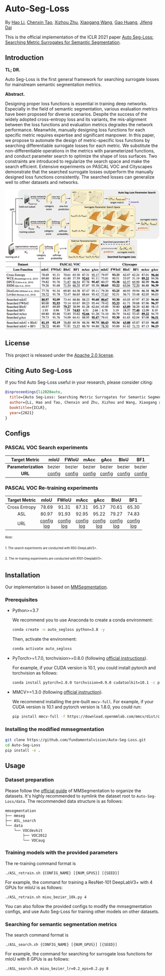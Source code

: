 # Auto-Seg-Loss

By [Hao Li](https://scholar.google.com/citations?user=qHqQsY4AAAAJ&hl=zh-CN), [Chenxin Tao](https://scholar.google.com/citations?user=sXHFIBkAAAAJ&hl=zh-CN), [Xizhou Zhu](https://scholar.google.com/citations?user=02RXI00AAAAJ), [Xiaogang Wang](http://www.ee.cuhk.edu.hk/~xgwang/), [Gao Huang](http://www.gaohuang.net/), [Jifeng Dai](https://jifengdai.org/)

This is the official implementation of the ICLR 2021 paper [Auto Seg-Loss: Searching Metric Surrogates for Semantic Segmentation](https://arxiv.org/abs/2010.07930).  

## Introduction

**TL; DR.** 

Auto Seg-Loss is the first general framework for searching surrogate losses for mainstream semantic segmentation metrics.


**Abstract.** 

Designing proper loss functions is essential in training deep networks. Especially in the field of semantic segmentation, various evaluation metrics have been proposed for diverse scenarios. Despite the success of the widely adopted cross-entropy loss and its variants, the mis-alignment between the loss functions and evaluation metrics degrades the network performance. Meanwhile, manually designing loss functions for each specific metric requires expertise and significant manpower. In this paper, we propose to automate the design of metric-specific loss functions by searching differentiable surrogate losses for each metric. We substitute the non-differentiable operations in the metrics with parameterized functions, and conduct parameter search to optimize the shape of loss surfaces. Two constraints are introduced to regularize the search space and make the search efficient. Extensive experiments on PASCAL VOC and Cityscapes demonstrate that the searched surrogate losses outperform the manually designed loss functions consistently. The searched losses can generalize well to other datasets and networks.

![ASL-overview](./figs/overview.png)
![ASL-results](./figs/results.png)


## License

This project is released under the [Apache 2.0 license](./LICENSE).

## Citing Auto Seg-Loss
If you find Auto Seg-Loss useful in your research, please consider citing:
```bibtex
@inproceedings{li2020auto,
  title={Auto Seg-Loss: Searching Metric Surrogates for Semantic Segmentation},
  author={Li, Hao and Tao, Chenxin and Zhu, Xizhou and Wang, Xiaogang and Huang, Gao and Dai, Jifeng},
  booktitle={ICLR},
  year={2021}
}
```

## Configs

### PASCAL VOC Search experiments 

| Target Metric | mIoU | FWIoU | mAcc | gAcc | BIoU | BF1 |
| :------------: | :----: | :----: | :----: | :----: | :----: | :----: |
| **Parameterization** | bezier | bezier | bezier | bezier | bezier | bezier |
| **URL** | [config](./ASL_configs/search/miou_bezier_lr=0.2_eps=0.2.py) | [config](./ASL_configs/search/fwiou_bezier_lr=0.2_eps=0.2.py) | [config](./ASL_configs/search/macc_bezier_lr=0.2_eps=0.2.py) | [config](./ASL_configs/search/gacc_bezier_lr=0.2_eps=0.2.py) | [config](./ASL_configs/search/biou_bezier_lr=0.2_eps=0.2.py) | [config](./ASL_configs/search/bf1_bezier_lr=0.2_eps=0.2.py) |

### PASCAL VOC Re-training experiments

| Target Metric | mIoU | FWIoU | mAcc | gAcc | BIoU | BF1 |
| :------------: | :----: | :----: | :----: | :----: | :----: | :----: |
| Cross Entropy | 78.69 | 91.31 | 87.31 | 95.17 | 70.61 | 65.30 |
| ASL | 80.97 | 91.93 | 92.95 | 95.22 | 79.27 | 74.83 |
| URL | [config](./ASL_configs/retrain/miou_bezier_10k.py)<br/>[log](./ASL_configs/retrain/miou_bezier_10k.log) | [config](./ASL_configs/retrain/fwiou_bezier_10k.py)<br/>[log](./ASL_configs/retrain/fwiou_bezier_10k.log) | [config](./ASL_configs/retrain/macc_bezier_10k.py)<br/>[log](./ASL_configs/retrain/macc_bezier_10k.log) | [config](./ASL_configs/retrain/gacc_bezier_10k.py)<br/>[log](./ASL_configs/retrain/gacc_bezier_10k.log) | [config](./ASL_configs/retrain/biou_bezier_10k.py)<br/>[log](./ASL_configs/retrain/biou_bezier_10k.log) | [config](./ASL_configs/retrain/bf1_bezier_10k.py)<br/>[log](./ASL_configs/retrain/bf1_bezier_10k.log) |


<sub><sup>*Note:*</sup></sub>

<sub><sup>1. The search experiments are conducted with R50-DeepLabV3+.  </sup></sub>   

<sub><sup>2. The re-training experiments are conducted with R101-DeeplabV3+.  </sup></sub>   


## Installation

Our implementation is based on [MMSegmentation](https://github.com/open-mmlab/mmsegmentation/).

### Prerequisites
  
- Python>=3.7

    We recommend you to use Anaconda to create a conda environment:
    ```bash
    conda create -n auto_segloss python=3.8 -y
    ```
    Then, activate the environment:
    ```bash
    conda activate auto_segloss
    ```
  
- PyTorch>=1.7.0, torchvision>=0.8.0 (following [official instructions](https://pytorch.org/)).

    For example, if your CUDA version is 10.1, you could install pytorch and torchvision as follows:
    ```bash
    conda install pytorch=1.8.0 torchvision=0.9.0 cudatoolkit=10.1 -c pytorch
    ```
    
- MMCV>=1.3.0 (following [official instruction](https://github.com/open-mmlab/mmcv/tree/master/docs)).
    
    We recommend installing the pre-built `mmcv-full`. For example, if your CUDA version is 10.1 and pytorch version is 1.8.0, you could run:
    ```bash
    pip install mmcv-full -f https://download.openmmlab.com/mmcv/dist/cu101/torch1.8.0/index.html
    ```
    
### Installing the modified mmsegmentation

```bash
git clone https://github.com/fundamentalvision/Auto-Seg-Loss.git
cd Auto-Seg-Loss
pip install -e .
```

## Usage

### Dataset preparation

Please follow the [official guide](https://github.com/open-mmlab/mmsegmentation/blob/master/docs/dataset_prepare.md) of MMSegmentation to organize the datasets. It's highly recommended to symlink the dataset root to `Auto-Seg-Loss/data`. The recommended data structure is as follows:

```none
mmsegmentation
├── mmseg
├── ASL_search
└── data
    └── VOCdevkit
        ├── VOC2012
        └── VOCaug
```


### Training models with the provided parameters

The re-training command format is 

```
./ASL_retrain.sh {CONFIG_NAME} [{NUM_GPUS}] [{SEED}]
```

For example, the command for training a ResNet-101 DeepLabV3+ with 4 GPUs for mIoU is as follows:

```
./ASL_retrain.sh miou_bezier_10k.py 4
```

You can also follow the provided configs to modify the mmsegmentation configs, and use Auto Seg-Loss for training other models on other datasets.


### Searching for semantic segmentation metrics

The search command format is 

```
./ASL_search.sh {CONFIG_NAME} [{NUM_GPUS}] [{SEED}]
```

For example, the command for searching for surrogate loss functions for mIoU with 8 GPUs is as follows:

```
./ASL_search.sh miou_bezier_lr=0.2_eps=0.2.py 8
```

